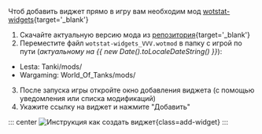 Чтоб добавить виджет прямо в игру вам необходим мод [wotstat-widgets](https://github.com/WOT-STAT/wotstat-widgets){target='_blank'}

1. Скачайте актуальную версию мода из [репозитория](https://github.com/WOT-STAT/wotstat-widgets/releases/latest){target='_blank'}
2. Переместите файл `wotstat-widgets_VVV.wotmod` в папку с игрой по пути (<i>актуальному на {{ new Date().toLocaleDateString() }}</i>):
- Lesta: <current-lesta-version>Tanki/mods/</current-lesta-version>
- Wargaming: <current-wg-version>World_Of_Tanks/mods/</current-wg-version>

3. После запуска игры откройте окно добавления виджета (с помощью уведомления или списка модификаций)
4. Укажите ссылку на виджет и нажмите "Добавить"


::: center
![Инструкция как создать виджет](widgets-images/add-widget.webp){class=add-widget}
:::